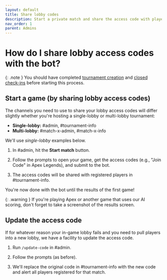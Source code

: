 ```yaml
---
layout: default
title: Share lobby codes
description: Start a private match and share the access code with players
nav_order: 1
parent: Admins
---
```


# How do I share lobby access codes with the bot?

{: .note }
You should have completed [tournament creation](/admins/create.html) and [closed check-ins](/admins/check-ins.html) before starting this process.

## Start a game (by sharing lobby access codes)

The channels you need to use to share your lobby access codes will differ slightly whether you're hosting a single-lobby or multi-lobby tournament:

* **Single-lobby:** #admin, #tournament-info
* **Multi-lobby:** #match-x-admin, #match-x-info

We'll use *single-lobby* examples below.

1.  In #admin, hit the **Start match** button.

2.  Follow the prompts to open your game, get the access codes (e.g., "Join Code" in Apex Legends), and submit to the bot.

3.  The access codes will be shared with registered players in #tournament-info.

You're now done with the bot until the results of the first game!

{: .warning }
If you're playing Apex or another game that uses our AI scoring, don't forget to take a screenshot of the results screen.

## Update the access code

If for whatever reason your in-game lobby fails and you need to pull players into a new lobby, we have a facility to update the access code.

1.  Run `/update-code` in #admin.

2.  Follow the prompts (as before).

3.  We'll replace the original code in #tournament-info with the new code and alert all players registered for that match.

